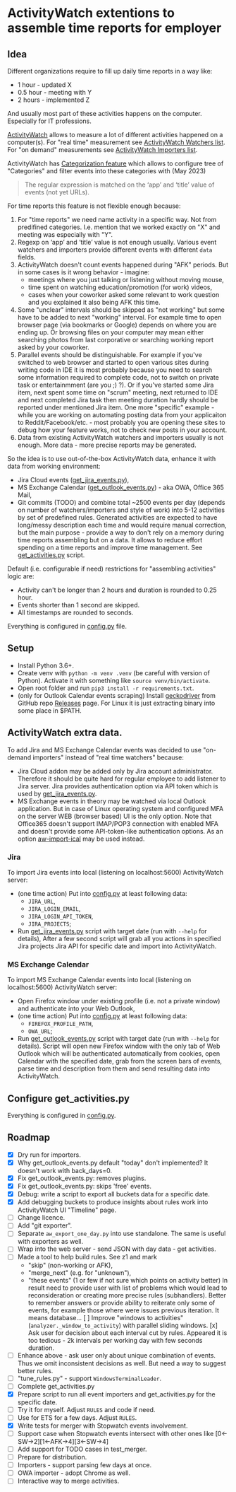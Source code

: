 # ActivityWatch extentions to assemble time reports for employer

## Idea

Different organizations require to fill up daily time reports in a way like:
- 1 hour - updated X
- 0.5 hour - meeting with Y
- 2 hours - implemented Z

And usually most part of these activities happens on the computer. Especially for IT professions.

[ActivityWatch](https://activitywatch.net/) allows to measure a lot of different activities happened on a computer(s).
For "real time" measurement see [ActivityWatch Watchers list](https://docs.activitywatch.net/en/latest/watchers.html).
For "on demand" measurements see 
[ActivityWatch Importers list](https://docs.activitywatch.net/en/latest/importers.html).

ActivityWatch has [Categorization feature](https://docs.activitywatch.net/en/latest/features/categorization.html)
which allows to configure tree of "Categories" and filter events into these categories with (May 2023)
> The regular expression is matched on the ‘app’ and ‘title’ value of events (not yet URLs).

For time reports this feature is not flexible enough because:
1. For "time reports" we need name activity in a specific way. Not from predifined categories.
    I.e. mention that we worked exactly on "X" and meeting was especially with "Y".
2. Regexp on ‘app’ and ‘title’ value is not enough usually. Various event watchers and importers provide
    different events with different `data` fields.
3. ActivityWatch doesn't count events happened during "AFK" periods. But in some cases is it wrong behavior -
    imagine:
    - meetings where you just talking or listening without moving mouse,
    - time spent on watching education/promotion (for work) videos,
    - cases when your coworker asked some relevant to work question and you explained it also being AFK this time.
4. Some "unclear" intervals should be skipped as "not working" but some have to be added to next "working" interval.
    For example time to open browser page (via bookmarks or Google) depends on where you are ending up.
    Or browsing files on your computer may mean either searching photos from last corporative or searching
    working report asked by your coworker.
5. Parallel events should be distinguishable. For example if you've switched to web browser and started 
    to open various sites during writing code in IDE it is most probably because you need to search some information
    required to complete code, not to switch on private task or entertainmment (are you ;) ?). Or if you've
    started some Jira item, next spent some time on "scrum" meeting, next returned to IDE and next completed Jira
    task then meeting duration hardly should be reported under mentioned Jira item.
    One more "specific" example - while you are working on automating posting data from your applicaiton to
    Reddit/Facebook/etc. - most probably you are opening these sites to debug how your feature works,
    not to check new posts in your account.
6. Data from existing ActivityWatch watchers and importers usually is not enough. More data - more precise reports
    may be generated.

So the idea is to use out-of-the-box ActivityWatch data, enhance it with data from working environment:
- Jira Cloud events ([get_jira_events.py](/get_jira_events.py)),
- MS Exchange Calendar ([get_outlook_events.py](/get_outlook_events.py)) - aka OWA, Office 365 Mail,
- Git commits (TODO)
and combine total ~2500 events per day
(depends on number of watchers/importers and style of work) into 5-12 activities by set of predefined rules.
Generated activities are expected to have long/messy description each time and would require manual correction,
but the main purpose - provide a way to don't rely on a memory during time reports assembling but on a data.
It allows to reduce effort spending on a time reports and improve time management.
See [get_activities.py](/get_activities.py) script.

Default (i.e. configurable if need) restrictions for "assembling activities" logic are:
- Activity can't be longer than 2 hours and duration is rounded to 0.25 hour.
- Events shorter than 1 second are skipped.
- All timestamps are rounded to seconds.

Everything is configured in [config.py](/activity_merger/config/config.py) file.

## Setup

- Install Python 3.6+.
- Create venv with `python -m venv .venv` (be careful with version of Python).
    Activate it with something like `source venv/bin/activate`.
- Open root folder and run `pip3 install -r requirements.txt`.
- (only for Outlook Calendar events scraping) Install [geckodriver](https://github.com/mozilla/geckodriver)
    from GitHub repo [Releases](https://github.com/mozilla/geckodriver/releases) page.
    For Linux it is just extracting binary into some place in $PATH.

## ActivityWatch extra data.

To add Jira and MS Exchange Calendar events was decided to use "on-demand importers" instead of "real time watchers" because:
- Jira Cloud addon may be added only by Jira account administrator.
    Therefore it should be quite hard for regular employee to add listener to Jira server.
    Jira provides authentication option via API token which is used by [get_jira_events.py](/get_jira_events.py).
- MS Exchange events in theory may be watched via local Outlook application.
    But in case of Linux operating system and configured MFA on the server WEB (browser based) UI is the only option.
    Note that Office365 doesn't support IMAP/POP3 connection with enabled MFA and doesn't provide some API-token-like
    authentication options.
    As an option [aw-import-ical](https://github.com/ActivityWatch/aw-import-ical) may be used instead.

### Jira

To import Jira events into local (listening on localhost:5600) ActivityWatch server:
- (one time action) Put into [config.py](/activity_merger/config/config.py) at least following data:
  - `JIRA_URL`,
  - `JIRA_LOGIN_EMAIL`,
  - `JIRA_LOGIN_API_TOKEN`,
  - `JIRA_PROJECTS`;
- Run [get_jira_events.py](/get_jira_events.py) script with target date (run with `--help` for details),
After a few second script will grab all you actions in specified Jira projects Jira API for specific date and import into ActivityWatch.

### MS Exchange Calendar

To import MS Exchange Calendar events into local (listening on localhost:5600) ActivityWatch server:
- Open Firefox window under existing profile (i.e. not a private window) and authenticate into your Web Outlook,
- (one time action) Put into [config.py](/activity_merger/config/config.py) at least following data:
  - `FIREFOX_PROFILE_PATH`,
  - `OWA_URL`;
- Run [get_outlook_events.py](/get_outlook_events.py) script with target date (run with `--help` for details).
Script will open new Firefox window with the only tab of Web Outlook which will be authenticated automatically from cookies,
open Calendar with the specified date, grab from the screen bars of events, parse time and description from them
and send resulting data into ActivityWatch.

## Configure get_activities.py

Everything is configured in [config.py](/activity_merger/config/config.py).

## Roadmap

- [x] Dry run for importers.
- [x] Why get_outlook_events.py default "today" don't implemented? It doesn't work with back_days=0.
- [x] Fix get_outlook_events.py: removes plugins.
- [x] Fix get_outlook_events.py: skips 'free' events.
- [x] Debug: write a script to export all buckets data for a specific date.
- [x] Add debugging buckets to produce insights about rules work into ActivityWatch UI "Timeline" page.
- [ ] Change licence.
- [ ] Add "git exporter".
- [ ] Separate `aw_export_one_day.py` into use standalone. The same is useful with exporters as well.
- [ ] Wrap into the web server - send JSON with day data - get activities.
- [ ] Made a tool to help build rules. See z1 and mark
  - "skip" (non-working or AFK),
  - "merge_next" (e.g. for "unknown"),
  - "these events" (1 or few if not sure which points on activity better)
  In result need to provide user with list of problems which would lead to reconsideration
  or creating more precise rules (subhandlers).
  Better to remember answers or provide ability to reiterate only some of events, for example
  those where were issues previous iteration. It means database...
  [ ] Improve "windows to activities" (`analyzer._window_to_activity`) with parallel sliding windows.
  [x] Ask user for decision about each interval cut by rules.
    Appeared it is too tedious - 2k intervals per working day with few seconds duration.
- [ ] Enhance above - ask user only about unique combination of events.
    Thus we omit inconsistent decisions as well. But need a way to suggest better rules.
- [ ] "tune_rules.py" - support `WindowsTerminalLeader`.
- [ ] Complete get_activities.py
- [x] Prepare script to run all event importers and get_activities.py for the specific date.
- [ ] Try it for myself. Adjust `RULES` and code if need.
- [ ] Use for ETS for a few days. Adjust `RULES`.
- [x] Write tests for merger with Stopwatch events involvement.
- [ ] Support case when Stopwatch events intersect with other ones like [0<-SW->2][1<-AFK->4][3<-SW->4]
- [ ] Add support for TODO cases in test_merger.
- [ ] Prepare for distribution.
- [ ] Importers - support parsing few days at once.
- [ ] OWA importer - adopt Chrome as well.
- [ ] Interactive way to merge activities.
